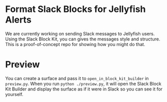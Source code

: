 # Format Slack Blocks for Jellyfish Alerts

We are currently working on sending Slack messages to Jellyfish users. Using the Slack Block Kit, you can gives the messages style and structure. This is a proof-of-concept repo for showing how you might do that. 

# Preview 
You can create a surface and pass it to `open_in_block_kit_builder` in `preview.py`. When you run `python ./preview.py`, it will open the Slack Block Kit Builder and display the surface as if it were in Slack so you can see it for yourself. 
